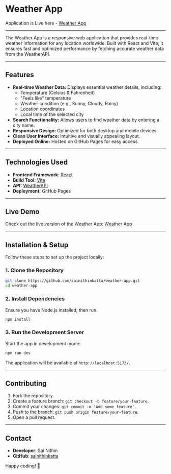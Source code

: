 # **Weather App**

Application is Live here - <a href="https://sainithinkatta.github.io/weather-app/" target="_blank">Weather App</a>

---

The Weather App is a responsive web application that provides real-time weather information for any location worldwide. Built with React and Vite, it ensures fast and optimized performance by fetching accurate weather data from the WeatherAPI.

---

## **Features**
- **Real-time Weather Data:** Displays essential weather details, including:
  - Temperature (Celsius & Fahrenheit)
  - "Feels like" temperature
  - Weather condition (e.g., Sunny, Cloudy, Rainy)
  - Location coordinates
  - Local time of the selected city
- **Search Functionality:** Allows users to find weather data by entering a city name.
- **Responsive Design:** Optimized for both desktop and mobile devices.
- **Clean User Interface:** Intuitive and visually appealing layout.
- **Deployed Online:** Hosted on GitHub Pages for easy access.

---

## **Technologies Used**
- **Frontend Framework:** [React](https://react.dev/)
- **Build Tool:** [Vite](https://vite.dev/)
- **API:** [WeatherAPI](https://www.weatherapi.com/)
- **Deployment:** GitHub Pages

---

## **Live Demo**
Check out the live version of the Weather App:
[Weather App](https://sainithinkatta.github.io/weather-app/)

---

## **Installation & Setup**
Follow these steps to set up the project locally:

### **1. Clone the Repository**
```bash
git clone https://github.com/sainithinkatta/weather-app.git
cd weather-app
```

### **2. Install Dependencies**
Ensure you have Node.js installed, then run:
```bash
npm install
```

### **3. Run the Development Server**
Start the app in development mode:
```bash
npm run dev
```
The application will be available at `http://localhost:5173/`.

---

## **Contributing**
1. Fork the repository.
2. Create a feature branch: `git checkout -b feature/your-feature`.
3. Commit your changes: `git commit -m 'Add some feature'`.
4. Push to the branch: `git push origin feature/your-feature`.
5. Open a pull request.

---

## **Contact**
- **Developer**: Sai Nithin
- **GitHub**: [sainithinkatta](https://github.com/sainithinkatta)

Happy coding! 🚀

